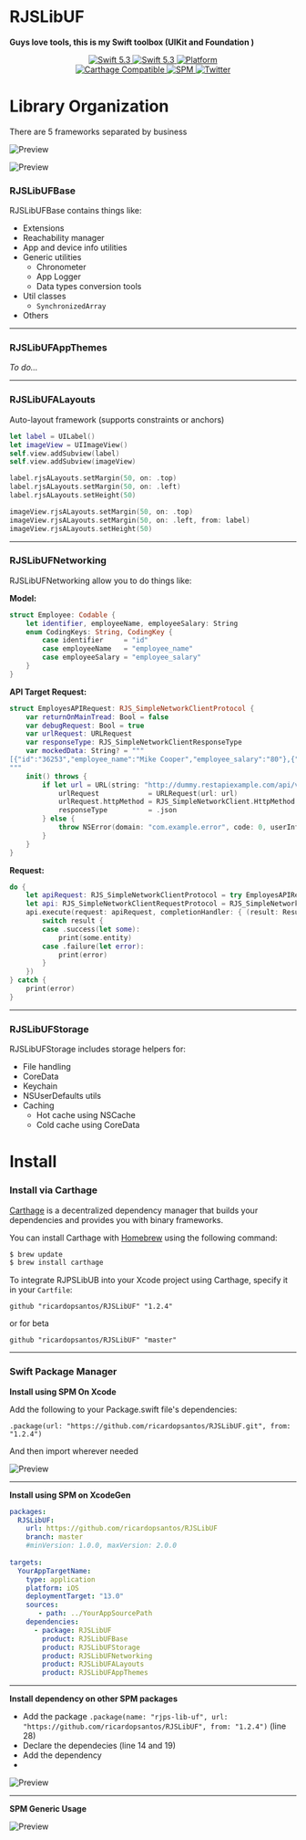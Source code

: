# RJSLibUF

__Guys love tools, this is my Swift toolbox (UIKit and Foundation )__

<p align="center">
   <a href="https://developer.apple.com/swift/">
      <img src="https://img.shields.io/badge/Swift-5.3-orange.svg?style=flat" alt="Swift 5.3">
   </a>
    <a href="https://developer.apple.com/swift/">
      <img src="https://img.shields.io/badge/Xcode-12.0.1-blue.svg" alt="Swift 5.3">
   </a>
   <a href="">
      <img src="https://img.shields.io/cocoapods/p/ValidatedPropertyKit.svg?style=flat" alt="Platform">
   </a>
   <br/>
   <a href="https://github.com/Carthage/Carthage">
      <img src="https://img.shields.io/badge/Carthage-compatible-4BC51D.svg?style=flat" alt="Carthage Compatible">
   </a>
   <a href="https://github.com/apple/swift-package-manager">
      <img src="https://img.shields.io/badge/Swift%20Package%20Manager-compatible-brightgreen.svg" alt="SPM">
   </a>
   <a href="https://twitter.com/ricardo_psantos/">
      <img src="https://img.shields.io/badge/Twitter-@ricardo_psantos-blue.svg?style=flat" alt="Twitter">
   </a>
</p>


# Library Organization

There are 5 frameworks separated by business 

![Preview](Documents/readme.graf.png)

![Preview](Documents/readme.proj.png)

### RJSLibUFBase

RJSLibUFBase contains things like:

* Extensions
* Reachability manager
* App and device info utilities
* Generic utilities 
   * Chronometer
   * App Logger
   * Data types conversion tools
* Util classes
   * `SynchronizedArray`
* Others

---

### RJSLibUFAppThemes

_To do..._

---

### RJSLibUFALayouts

Auto-layout framework (supports constraints or anchors)

```swift
let label = UILabel()
let imageView = UIImageView()
self.view.addSubview(label)
self.view.addSubview(imageView)

label.rjsALayouts.setMargin(50, on: .top)
label.rjsALayouts.setMargin(50, on: .left)
label.rjsALayouts.setHeight(50)

imageView.rjsALayouts.setMargin(50, on: .top)
imageView.rjsALayouts.setMargin(50, on: .left, from: label)
imageView.rjsALayouts.setHeight(50)
```

---

### RJSLibUFNetworking

RJSLibUFNetworking allow you to do things like:

__Model:__

```swift
struct Employee: Codable {
    let identifier, employeeName, employeeSalary: String
    enum CodingKeys: String, CodingKey {
        case identifier     = "id"
        case employeeName   = "employee_name"
        case employeeSalary = "employee_salary"
    }
}
```

__API Target Request:__

```swift
struct EmployesAPIRequest: RJS_SimpleNetworkClientProtocol {
    var returnOnMainTread: Bool = false
    var debugRequest: Bool = true
    var urlRequest: URLRequest
    var responseType: RJS_SimpleNetworkClientResponseType
    var mockedData: String? = """
[{"id":"36253","employee_name":"Mike Cooper","employee_salary":"80"},{"id":"36255","employee_name":"Eldon","employee_salary":"9452"}]
"""
    init() throws {
        if let url = URL(string: "http://dummy.restapiexample.com/api/v1/employees") {
            urlRequest            = URLRequest(url: url)
            urlRequest.httpMethod = RJS_SimpleNetworkClient.HttpMethod.get.rawValue
            responseType          = .json
        } else {
            throw NSError(domain: "com.example.error", code: 0, userInfo: nil)
        }
    }
}
```

__Request:__

```swift
do {
    let apiRequest: RJS_SimpleNetworkClientProtocol = try EmployesAPIRequest()
    let api: RJS_SimpleNetworkClientRequestProtocol = RJS_SimpleNetworkClient()
    api.execute(request: apiRequest, completionHandler: { (result: Result<RJS_SimpleNetworkClientResponse<[Employee]>>) in
        switch result {
        case .success(let some):
            print(some.entity)
        case .failure(let error):
            print(error)
        }
    })
} catch {
    print(error)
}
```

---

### RJSLibUFStorage

RJSLibUFStorage includes storage helpers for:

* File handling
* CoreData
* Keychain
* NSUserDefaults utils
* Caching 
   * Hot cache using NSCache
   * Cold cache using CoreData

# Install

### Install via Carthage

[Carthage](https://github.com/Carthage/Carthage) is a decentralized dependency manager that builds your dependencies and provides you with binary frameworks.

You can install Carthage with [Homebrew](http://brew.sh/) using the following command:

```bash
$ brew update
$ brew install carthage
```

To integrate RJPSLibUB into your Xcode project using Carthage, specify it in your `Cartfile`:

```ogdl
github "ricardopsantos/RJSLibUF" "1.2.4"
```

or for beta

```ogdl
github "ricardopsantos/RJSLibUF" "master"
```

---

### Swift Package Manager

__Install using SPM On Xcode__

Add the following to your Package.swift file's dependencies:

`.package(url: "https://github.com/ricardopsantos/RJSLibUF.git", from: "1.2.4")`

And then import wherever needed

![Preview](Documents/readme.spm1.png)

---

__Install using SPM on XcodeGen__

```yml
packages:
  RJSLibUF:
    url: https://github.com/ricardopsantos/RJSLibUF
    branch: master
    #minVersion: 1.0.0, maxVersion: 2.0.0
    
targets:
  YourAppTargetName:
    type: application
    platform: iOS
    deploymentTarget: "13.0"
    sources:
       - path: ../YourAppSourcePath
    dependencies:
      - package: RJSLibUF
        product: RJSLibUFBase
        product: RJSLibUFStorage
        product: RJSLibUFNetworking
        product: RJSLibUFALayouts
        product: RJSLibUFAppThemes
```

---

__Install dependency on other SPM packages__

* Add the package `.package(name: "rjps-lib-uf", url: "https://github.com/ricardopsantos/RJSLibUF", from: "1.2.4")` (line 28)
* Declare the dependecies (line 14 and 19)
* Add the dependency
* 
![Preview](Documents/readme.spm3.png)

---      
        
__SPM Generic Usage__

![Preview](Documents/readme.spm2.png)
